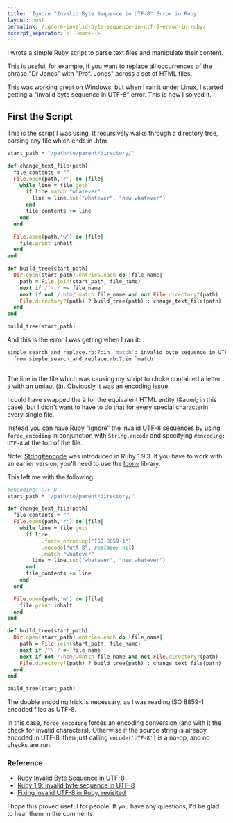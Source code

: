 ```yaml
---
title: 'Ignore "Invalid Byte Sequence in UTF-8" Error in Ruby'
layout: post
permalink: /ignore-invalid-byte-sequence-in-utf-8-error-in-ruby/
excerpt_separator: <!--more-->
---
```


I wrote a simple Ruby script to parse text files and manipulate their content.

This is useful, for example, if you want to replace all occurrences of the phrase "Dr Jones" with "Prof. Jones" across a set of HTML files.

This was working great on Windows, but when I ran it under Linux, I started getting a "invalid byte sequence in UTF-8" error. This is how I solved it.

<!--more-->

## First the Script

This is the script I was using. It recursively walks through a directory tree, parsing any file which ends in .htm

```ruby
start_path = "/path/to/parent/directory/"

def change_text_file(path)
  file_contents = ""
  File.open(path,'r') do |file|
    while line = file.gets
      if line.match "whatever"
        line = line.sub("whatever", "new whatever")
      end
      file_contents += line
    end
  end

  File.open(path,'w') do |file|
    file.print inhalt
  end
end

def build_tree(start_path)
  Dir.open(start_path).entries.each do |file_name|
    path = File.join(start_path, file_name)
    next if /^\./ =~ file_name
    next if not /.htm/.match file_name and not File.directory?(path)
    File.directory?(path) ? build_tree(path) : change_text_file(path)
  end
end

build_tree(start_path)
```

And this is the error I was getting when I ran it:

```sh
simple_search_and_replace.rb:7:in 'match': invalid byte sequence in UTF-8 (ArgumentError)
  from simple_search_and_replace.rb:7:in `match'
  ...
```

The line in the file which was causing my script to choke contained a letter a with an umlaut (ä). Obviously it was an encoding issue.

I could have swapped the ä for the equivalent HTML entity (&amp;auml; in this case), but I didn't want to have to do that for every special characterin every single file.

Instead you can have Ruby "ignore" the invalid UTF-8 sequences by using `force_encoding` in conjunction with `String.encode` and specifying `#encoding: UTF-8` at the top of the file.

Note: [String#encode](http://www.ruby-doc.org/core-1.9.3/String.html#method-i-encode-21 "String#encode") was introduced in Ruby 1.9.3. If you have to work with an earlier version, you'll need to use the [Iconv](http://www.ruby-doc.org/stdlib-1.8.7/libdoc/iconv/rdoc/Iconv.html "Iconv library") library.

This left me with the following:

```ruby
#encoding: UTF-8
start_path = "/path/to/parent/directory/"

def change_text_file(path)
  file_contents = ""
  File.open(path,'r') do |file|
    while line = file.gets
      if line
           .force_encoding("ISO-8859-1")
           .encode("utf-8", replace: nil)
           .match "whatever"
        line = line.sub("whatever", "new whatever")
      end
      file_contents += line
    end
  end

  File.open(path,'w') do |file|
    file.print inhalt
  end
end

def build_tree(start_path)
  Dir.open(start_path).entries.each do |file_name|
    path = File.join(start_path, file_name)
    next if /^\./ =~ file_name
    next if not /.htm/.match file_name and not File.directory?(path)
    File.directory?(path) ? build_tree(path) : change_text_file(path)
  end
end

build_tree(start_path)
```

The double encoding trick is necessary, as I was reading ISO 8859-1 encoded files as UTF-8.

In this case, `force_encoding` forces an encoding conversion (and with it the check for invalid characters). Otherwise if the source string is already encoded in UTF-8, then just calling `encode('UTF-8')` is a no-op, and no checks are run.

### Reference

-  [Ruby Invalid Byte Sequence in UTF-8](https://stackoverflow.com/questions/9607554/ruby-invalid-byte-sequence-in-utf-8/ "Stack Overflow")
-  [Ruby 1.9: invalid byte sequence in UTF-8](http://stackoverflow.com/questions/2982677/ruby-1-9-invalid-byte-sequence-in-utf-8 "Stack Overflow")
-  [Fixing invalid UTF-8 in Ruby, revisited](http://po-ru.com/diary/fixing-invalid-utf-8-in-ruby-revisited/ "Fixing invalid UTF-8 in Ruby, revisited")

I hope this proved useful for people. If you have any questions, I'd be glad to hear them in the comments.
